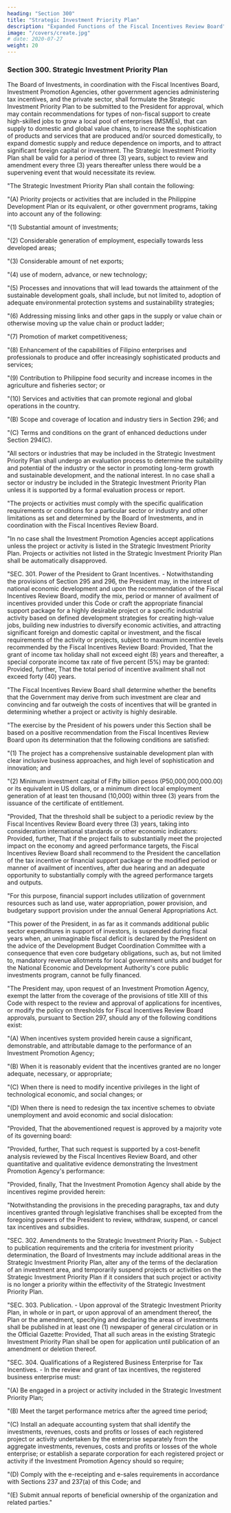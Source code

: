 ```yaml
---
heading: "Section 300"
title: "Strategic Investment Priority Plan"
description: "Expanded Functions of the Fiscal Incentives Review Board"
image: "/covers/create.jpg"
# date: 2020-07-27 
weight: 20
---
```



<!-- CHAPTER 4: QUALIFIED PROJECTS OR ACTIVITIES FOR TAX INCENTIVES -->

### Section 300. Strategic Investment Priority Plan

The Board of Investments, in coordination with the Fiscal Incentives Board, Investment Promotion Agencies, other government agencies administering tax incentives, and the private sector, shall formulate the Strategic Investment Priority Plan to be submitted to the President for approval, which may contain recommendations for types of non-fiscal support to create high-skilled jobs to grow a local pool of enterprises (MSMEs), that can supply to domestic and global value chains, to increase the sophistication of products and services that are produced and/or sourced domestically, to expand domestic supply and reduce dependence on imports, and to attract significant foreign capital or investment. The Strategic Investment Priority Plan shall be valid for a period of three (3) years, subject to review and amendment every three (3) years thereafter unless there would be a supervening event that would necessitate its review.

"The Strategic Investment Priority Plan shall contain the following:

"(A) Priority projects or activities that are included in the Philippine Development Plan or its equivalent, or other government programs, taking into account any of the following:

"(1) Substantial amount of investments;

"(2) Considerable generation of employment, especially towards less developed areas;

"(3) Considerable amount of net exports;

"(4) use of modern, advance, or new technology;

"(5) Processes and innovations that will lead towards the attainment of the sustainable development goals, shall include, but not limited to, adoption of adequate environmental protection systems and sustainability strategies;

"(6) Addressing missing links and other gaps in the supply or value chain or otherwise moving up the value chain or product ladder;

"(7) Promotion of market competitiveness;

"(8) Enhancement of the capabilities of Filipino enterprises and professionals to produce and offer increasingly sophisticated products and services;

"(9) Contribution to Philippine food security and increase incomes in the agriculture and fisheries sector; or

"(10) Services and activities that can promote regional and global operations in the country.

"(B) Scope and coverage of location and industry tiers in Section 296; and

"(C) Terms and conditions on the grant of enhanced deductions under Section 294(C).

"All sectors or industries that may be included in the Strategic Investment Priority Plan shall undergo an evaluation process to determine the suitability and potential of the industry or the sector in promoting long-term growth and sustainable development, and the national interest. In no case shall a sector or industry be included in the Strategic Investment Priority Plan unless it is supported by a formal evaluation process or report.

"The projects or activities must comply with the specific qualification requirements or conditions for a particular sector or industry and other limitations as set and determined by the Board of Investments, and in coordination with the Fiscal Incentives Review Board.

"In no case shall the Investment Promotion Agencies accept applications unless the project or activity is listed in the Strategic Investment Priority Plan. Projects or activities not listed in the Strategic Investment Priority Plan shall be automatically disapproved.

"SEC. 301. Power of the President to Grant Incentives. - Notwithstanding the provisions of Section 295 and 296, the President may, in the interest of national economic development and upon the recommendation of the Fiscal Incentives Review Board, modify the mix, period or manner of availment of incentives provided under this Code or craft the appropriate financial support package for a highly desirable project or a specific industrial activity based on defined development strategies for creating high-value jobs, building new industries to diversify economic activities, and attracting significant foreign and domestic capital or investment, and the fiscal requirements of the activity or projects, subject to maximum incentive levels recommended by the Fiscal Incentives Review Board: Provided, That the grant of income tax holiday shall not exceed eight (8) years and thereafter, a special corporate income tax rate of five percent (5%) may be granted: Provided, further, That the total period of incentive availment shall not exceed forty (40) years.

"The Fiscal Incentives Review Board shall determine whether the benefits that the Government may derive from such investment are clear and convincing and far outweigh the costs of incentives that will be granted in determining whether a project or activity is highly desirable.

"The exercise by the President of his powers under this Section shall be based on a positive recommendation from the Fiscal Incentives Review Board upon its determination that the following conditions are satisfied:

"(1) The project has a comprehensive sustainable development plan with clear inclusive business approaches, and high level of sophistication and innovation; and

"(2) Minimum investment capital of Fifty billion pesos (P50,000,000,000.00) or its equivalent in US dollars, or a minimum direct local employment generation of at least ten thousand (10,000) within three (3) years from the issuance of the certificate of entitlement.

"Provided, That the threshold shall be subject to a periodic review by the Fiscal Incentives Review Board every three (3) years, taking into consideration international standards or other economic indicators: Provided, further, That if the project fails to substantially meet the projected impact on the economy and agreed performance targets, the Fiscal Incentives Review Board shall recommend to the President the cancellation of the tax incentive or financial support package or the modified period or manner of availment of incentives, after due hearing and an adequate opportunity to substantially comply with the agreed performance targets and outputs.

"For this purpose, financial support includes utilization of government resources such as land use, water appropriation, power provision, and budgetary support provision under the annual General Appropriations Act.

"This power of the President, in as far as it commands additional public sector expenditures in support of investors, is suspended during fiscal years when, an unimaginable fiscal deficit is declared by the President on the advice of the Development Budget Coordination Committee with a consequence that even core budgetary obligations, such as, but not limited to, mandatory revenue allotments for local government units and budget for the National Economic and Development Authority's core public investments program, cannot be fully financed.

"The President may, upon request of an Investment Promotion Agency, exempt the latter from the coverage of the provisions of title XIII of this Code with respect to the review and approval of applications for incentives, or modify the policy on thresholds for Fiscal Incentives Review Board approvals, pursuant to Section 297, should any of the following conditions exist:

"(A) When incentives system provided herein cause a significant, demonstrable, and attributable damage to the performance of an Investment Promotion Agency;

"(B) When it is reasonably evident that the incentives granted are no longer adequate, necessary, or appropriate;

"(C) When there is need to modify incentive privileges in the light of technological economic, and social changes; or

"(D) When there is need to redesign the tax incentive schemes to obviate unemployment and avoid economic and social dislocation:

"Provided, That the abovementioned request is approved by a majority vote of its governing board:

"Provided, further, That such request is supported by a cost-benefit analysis reviewed by the Fiscal Incentives Review Board, and other quantitative and qualitative evidence demonstrating the Investment Promotion Agency's performance:

"Provided, finally, That the Investment Promotion Agency shall abide by the incentives regime provided herein:

"Notwithstanding the provisions in the preceding paragraphs, tax and duty incentives granted through legislative franchises shall be excepted from the foregoing powers of the President to review, withdraw, suspend, or cancel tax incentives and subsidies.

"SEC. 302. Amendments to the Strategic Investment Priority Plan. - Subject to publication requirements and the criteria for investment priority determination, the Board of Investments may include additional areas in the Strategic Investment Priority Plan, alter any of the terms of the declaration of an investment area, and temporarily suspend projects or activities on the Strategic Investment Priority Plan if it considers that such project or activity is no longer a priority within the effectivity of the Strategic Investment Priority Plan.

"SEC. 303. Publication. - Upon approval of the Strategic Investment Priority Plan, in whole or in part, or upon approval of an amendment thereof, the Plan or the amendment, specifying and declaring the areas of investments shall be published in at least one (1) newspaper of general circulation or in the Official Gazette: Provided, That all such areas in the existing Strategic Investment Priority Plan shall be open for application until publication of an amendment or deletion thereof.

"SEC. 304. Qualifications of a Registered Business Enterprise for Tax Incentives. - In the review and grant of tax incentives, the registered business enterprise must:

"(A) Be engaged in a project or activity included in the Strategic Investment Priority Plan;

"(B) Meet the target performance metrics after the agreed time period;

"(C) Install an adequate accounting system that shall identify the investments, revenues, costs and profits or losses of each registered project or activity undertaken by the enterprise separately from the aggregate investments, revenues, costs and profits or losses of the whole enterprise; or establish a separate corporation for each registered project or activity if the Investment Promotion Agency should so require;

"(D) Comply with the e-receipting and e-sales requirements in accordance with Sections 237 and 237(a) of this Code; and

"(E) Submit annual reports of beneficial ownership of the organization and related parties."

